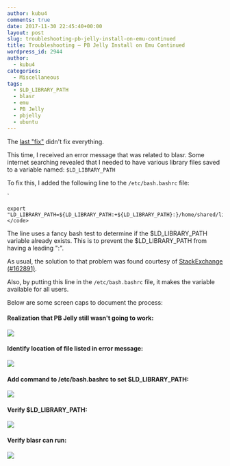 ```yaml
---
author: kubu4
comments: true
date: 2017-11-30 22:45:40+00:00
layout: post
slug: troubleshooting-pb-jelly-install-on-emu-continued
title: Troubleshooting – PB Jelly Install on Emu Continued
wordpress_id: 2944
author:
  - kubu4
categories:
  - Miscellaneous
tags:
  - $LD_LIBRARY_PATH
  - blasr
  - emu
  - PB Jelly
  - pbjelly
  - ubuntu
---
```


The [last "fix"](http://onsnetwork.org/kubu4/2017/11/20/troubleshooting-pb-jelly-install-on-emu/) didn't fix everything.

This time, I received an error message that was related to blasr. Some internet searching revealed that I needed to have various library files saved to a variable named: `$LD_LIBRARY_PATH`

To fix this, I added the following line to the `/etc/bash.bashrc` file:

`
    
    export "LD_LIBRARY_PATH=${LD_LIBRARY_PATH:+${LD_LIBRARY_PATH}:}/home/shared/lib:"</code>



The line uses a fancy bash test to determine if the $LD_LIBRARY_PATH variable already exists. This is to prevent the $LD_LIBRARY_PATH from having a leading ":".

As usual, the solution to that problem was found courtesy of [StackExchange (#162891)](https://unix.stackexchange.com/questions/162891/append-to-path-like-variable-without-creating-leading-colon-if-unset).

Also, by putting this line in the `/etc/bash.bashrc` file, it makes the variable available for all users.

Below are some screen caps to document the process:



#### Realization that PB Jelly still wasn't going to work:



[![](http://owl.fish.washington.edu/Athaliana/20171130_blasr_no_library.png)](http://owl.fish.washington.edu/Athaliana/20171130_blasr_no_library.png)



#### Identify location of file listed in error message:



[![](http://owl.fish.washington.edu/Athaliana/20171130_blasr_lib_ls.png)](http://owl.fish.washington.edu/Athaliana/20171130_blasr_lib_ls.png)



#### Add command to /etc/bash.bashrc to set $LD_LIBRARY_PATH:



[![](http://owl.fish.washington.edu/Athaliana/20171130_blasr_bashrc_lib_path.png)](http://owl.fish.washington.edu/Athaliana/20171130_blasr_bashrc_lib_path.png)



#### Verify $LD_LIBRARY_PATH:



[![](http://owl.fish.washington.edu/Athaliana/20171130_LD_PATH_set.png)](http://owl.fish.washington.edu/Athaliana/20171130_LD_PATH_set.png)



#### Verify blasr can run:



[![](http://owl.fish.washington.edu/Athaliana/20171130_blasr_sucess.png)](http://owl.fish.washington.edu/Athaliana/20171130_blasr_sucess.png)
